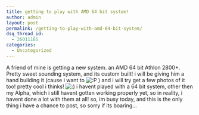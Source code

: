 ```yaml
---
title: getting to play with AMD 64 bit system!
author: admin
layout: post
permalink: /getting-to-play-with-amd-64-bit-system/
dsq_thread_id:
  - 26011165
categories:
  - Uncategorized
---
```

A friend of mine is getting a new system. an AMD 64 bit Athlon 2800+. Pretty sweet sounding system, and its custom built! i will be giving him a hand building it (cause i want to <img src="http://blog.lotas-smartman.net/wp-includes/images/smilies/icon_razz.gif" alt=":P" class="wp-smiley" /> ) and i will try get a few photos of it too! pretty cool i thinks! <img src="http://blog.lotas-smartman.net/wp-includes/images/smilies/icon_smile.gif" alt=":)" class="wp-smiley" /> i havent played with a 64 bit system, other then my Alpha, which i still havent gotten working properly yet, so in reality, i havent done a lot with them at all! so, im busy today, and this is the only thing i have a chance to post, so sorry if its boaring&#8230;